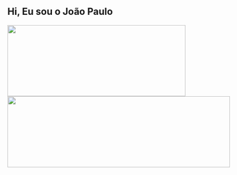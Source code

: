 
## Hi, Eu sou o João Paulo
 <div>
  <a href="https://github.com/jppaivasilva">
  <img height="160em" width="400" src="https://github-readme-stats.vercel.app/api?username=jppaivasilva&show_icons=true&theme=dark&include_all_commits=true&count_private=true"/>
  <img height="160em" width="500" src="https://github-readme-stats.vercel.app/api/top-langs/?username=jppaivasilva&layout=compact&langs_count=7&theme=dark"/>
</div>
  
<div> 
  
</div>
